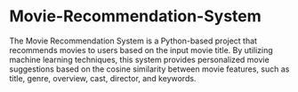 # Movie-Recommendation-System
The Movie Recommendation System is a Python-based project that recommends movies to users based on the input movie title. By utilizing machine learning techniques, this system provides personalized movie suggestions based on the cosine similarity between movie features, such as title, genre, overview, cast, director, and keywords.
